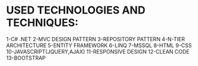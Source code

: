 # USED TECHNOLOGIES AND TECHNIQUES: 
1-C# .NET
2-MVC DESIGN PATTERN
3-REPOSITORY PATTERN
4-N-TIER ARCHITECTURE
5-ENTITY FRAMEWORK
6-LINQ
7-MSSQL
8-HTML
9-CSS
10-JAVASCRIPT(JQUERY,AJAX)
11-RESPONSIVE DESIGN
12-CLEAN CODE
13-BOOTSTRAP
